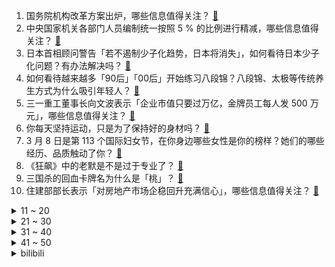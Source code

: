 1. 国务院机构改革方案出炉，哪些信息值得关注？ [:link:](https://www.zhihu.com/question/588090975)
2. 中央国家机关各部门人员编制统一按照 5 % 的比例进行精减，哪些信息值得关注？ [:link:](https://www.zhihu.com/question/588092547)
3. 日本首相顾问警告「若不遏制少子化趋势，日本将消失」，如何看待日本少子化问题？有办法解决吗？ [:link:](https://www.zhihu.com/question/587852372)
4. 如何看待越来越多「90后」「00后」开始练习八段锦？八段锦、太极等传统养生方式为什么吸引年轻人？ [:link:](https://www.zhihu.com/question/587875712)
5. 三一重工董事长向文波表示「企业市值只要过万亿，金牌员工每人发 500 万元」，哪些信息值得关注？ [:link:](https://www.zhihu.com/question/587860412)
6. 你每天坚持运动，只是为了保持好的身材吗？ [:link:](https://www.zhihu.com/question/587665711)
7. 3 月 8 日是第 113 个国际妇女节，在你身边哪些女性是你的榜样？她们的哪些经历、品质触动了你？ [:link:](https://www.zhihu.com/question/588094927)
8. 《狂飙》中的老默是不是过于专业了？ [:link:](https://www.zhihu.com/question/587811842)
9. 三国杀的回血卡牌名为什么是「桃」？ [:link:](https://www.zhihu.com/question/35094771)
10. 住建部部长表示「对房地产市场企稳回升充满信心」，哪些信息值得关注？ [:link:](https://www.zhihu.com/question/588098177)
<details>
<summary>11 ~ 20</summary>

11. 如何看待员工周六没及时回复信息被开除？此情况公司能否解除劳动合同？如何从法律角度解读？ [:link:](https://www.zhihu.com/question/586712376)
12. 如何看待《Dota2》的新英雄琼英碧灵？ [:link:](https://www.zhihu.com/question/565754873)
13. 你认为写日记有什么意义？ [:link:](https://www.zhihu.com/question/578669354)
14. 秦刚说「 美方要中国打不还手、骂不还口，但这办不到」，美国「甚至想让对方去参加残奥会」，释放哪些信息？ [:link:](https://www.zhihu.com/question/588036241)
15. 有哪些适合三八妇女节发的文案？ [:link:](https://www.zhihu.com/question/519996452)
16. 父亲去世后，合伙做生意的亲戚马上要求拆伙，应不应该跟亲戚绝交？ [:link:](https://www.zhihu.com/question/587777342)
17. 多地二手房业主抱团保卫房价，杭州有业主喊话邻居不要再贱卖自己的房子，建议上调 1万+，如何看待此事？ [:link:](https://www.zhihu.com/question/588022562)
18. 长这么大，你懂得了什么道理? [:link:](https://www.zhihu.com/question/584778485)
19. 买了顶楼，跃层，复式的人，现在怎么样了? [:link:](https://www.zhihu.com/question/356667767)
20. 更加自律的 C 罗，为什么状态不如梅西？ [:link:](https://www.zhihu.com/question/586667576)
</details>
<details>
<summary>21 ~ 30</summary>

21. 高中同学29岁就成了顶尖985的副教授，看看普通的自己，会有什么想法？ [:link:](https://www.zhihu.com/question/586589709)
22. 如何看待在小虎离队后，RNG 的 2023 春季赛队伍状态断崖式下滑？ [:link:](https://www.zhihu.com/question/587587737)
23. 网上发现最贵的 4070Ti 和最便宜的 4080 价格快差不多了，该选哪个好？ [:link:](https://www.zhihu.com/question/587135758)
24. 最高法报告「旗帜鲜明支持见义勇为，坚决反对『和稀泥』」，如何解读？将带来哪些影响？ [:link:](https://www.zhihu.com/question/588087521)
25. 最高人民法院工作报告显示，人民法院五年来审结人格权纠纷案件 87.5 万件，哪些信息值得关注？ [:link:](https://www.zhihu.com/question/588086433)
26. 为什么动画《双城之战》没有沦为一部粉丝自嗨的烂片？ [:link:](https://www.zhihu.com/question/586639955)
27. 雪铁龙 C6 大降 9 万，此次降价对车辆销售有何影响？ [:link:](https://www.zhihu.com/question/587830236)
28. 孙悟空为什么一定要置沙鲁于死地而没有像弗利萨那样绕他一命？ [:link:](https://www.zhihu.com/question/390771306)
29. 好的家庭教育应该是怎样的？ [:link:](https://www.zhihu.com/question/446845450)
30. 很喜欢铁路文化，有哪些关于铁路和火车的旅行地？ [:link:](https://www.zhihu.com/question/587142417)
</details>
<details>
<summary>31 ~ 40</summary>

31. 上班后，你们最爱用哪一款香水？ [:link:](https://www.zhihu.com/question/584367640)
32. 为何存在打羽毛球输赢赌饮料这种嗜好？ [:link:](https://www.zhihu.com/question/587444781)
33. 领养猫猫是以经济条件为基础的吗? [:link:](https://www.zhihu.com/question/584295475)
34. ROG公布了4060和4070笔记本的售价，其中魔霸新锐9999的首发价，性价比如何？ [:link:](https://www.zhihu.com/question/583997404)
35. 如果太阳在季后赛淘汰勇士，那么格林公式是否会迎刃而解？ [:link:](https://www.zhihu.com/question/587979674)
36. 如果见到小时候的自己，你会对他／她说什么？ [:link:](https://www.zhihu.com/question/581014547)
37. 如何看待 JDG 不敌 OMG 的第二局比赛中 Knight 战绩为 0/0/0？ [:link:](https://www.zhihu.com/question/587725555)
38. PCIe传输和DMA传输有什么区别吗？ [:link:](https://www.zhihu.com/question/550129239)
39. 优衣库有哪些值得买的春夏新款？ [:link:](https://www.zhihu.com/question/584658569)
40. 美国入侵伊拉克将满 20 周年之际，美国防部长突访伊拉克，他此行有哪些目的？ [:link:](https://www.zhihu.com/question/588127851)
</details>
<details>
<summary>41 ~ 50</summary>

41. 《哈利波特》中，为什么哈利的魔药水平突然进步很大？ [:link:](https://www.zhihu.com/question/293693484)
42. 有哪些年少读不懂，如今却让你恍然大悟的诗词？ [:link:](https://www.zhihu.com/question/585955141)
43. 老师如何通过穿衣打扮提升自己的成熟感？ [:link:](https://www.zhihu.com/question/585254770)
44. 2023 年房贷利率会降到 3.5% 吗？ [:link:](https://www.zhihu.com/question/582148450)
45. 如何评价《英雄联盟》新英雄「明烛」米利欧的技能设定？ [:link:](https://www.zhihu.com/question/588071245)
46. 如何评价《明日方舟》「落叶逐火」联动限定6星干员「麒麟X夜刀」？ [:link:](https://www.zhihu.com/question/588027679)
47. 日产汽车 2 月中国销量 59,997 辆，同比下滑 10.6% ，下滑主要受哪些因素影响？ [:link:](https://www.zhihu.com/question/587854318)
48. 有哪些适合敏感肌的平价防晒？ [:link:](https://www.zhihu.com/question/585126260)
49. 为什么看似很笨的郭靖能成为绝顶高手？ [:link:](https://www.zhihu.com/question/587796689)
50. 春天如何有效防晒？女生对防晒的执念有多深？ [:link:](https://www.zhihu.com/question/588042267)
</details><details>
<summary>bilibili</summary>

1. 非   宏   勿   扰：灯王诞生 [:link:](//www.bilibili.com/video/BV1Rs4y1L7qt)
2. 《崩坏3》游戏纪录片——「最后留下了故事」 [:link:](//www.bilibili.com/video/BV1554y1u7J8)
3. 水母头你散着的时候它是水母头～ 很多时候你可以让它变成其他发型 哈哈～ 不香吗？ 就真的是可塑性很强😏#刘格格 #骗你生女儿 #水母头 [:link:](//www.bilibili.com/video/BV12v4y1h7Ku)
4. 一群up主在城市玩共享位置捉迷藏！肾上腺素飙升！！ [:link:](//www.bilibili.com/video/BV1Uv4y1h7Gb)
5. 我把坤坤投屏到了纽约时代广场的大屏幕上！ [:link:](//www.bilibili.com/video/BV1E24y1G7XR)
6. 大家好，我是猫和老鼠动画师John，我正式入驻B站啦！ [:link:](//www.bilibili.com/video/BV1Cj411g7e5)
7. 精子告急？第一人称沉浸式捐精，实拍精卵结合全过程！ [:link:](//www.bilibili.com/video/BV1ZM411x72c)
8. “请，好好地看着我” [:link:](//www.bilibili.com/video/BV1Sx4y1K7Gq)
9. 《 这 学... 不 上 也 罢！！！》 [:link:](//www.bilibili.com/video/BV1s84y1P7qz)
10. 当年最让我头疼的学生，如今又成了最让我头疼的老师 [:link:](//www.bilibili.com/video/BV1wj41137GH)
<details>
<summary>11 ~ 20</summary>

11. 弹！ [:link:](//www.bilibili.com/video/BV1Jg4y1n7QQ)
12. 【前方高能】这应该是全网最长的一把刀了吧 [:link:](//www.bilibili.com/video/BV1HM4y1k7c2)
13. 《原神》剧情PV-「魔女的茶会」 [:link:](//www.bilibili.com/video/BV1z84y1P7FY)
14. 可能是性价比最高的自助餐！鲍鱼生腌螃蟹不限量！能吃垮老板吗？ [:link:](//www.bilibili.com/video/BV1HD4y1M7uB)
15. 《 阳 光 开 朗 睡 大 觉 》 [:link:](//www.bilibili.com/video/BV1Y54y1u77B)
16. 评分8.7！可以开香槟了？假面骑士极狐半程吐槽！ [:link:](//www.bilibili.com/video/BV1B84y1P7bj)
17. 脑子好疼。。 [:link:](//www.bilibili.com/video/BV1sL41117Vn)
18. 假如原神里也有短视频 [:link:](//www.bilibili.com/video/BV1Q54y1u7Jk)
19. 你好，气味相投的朋友！ [:link:](//www.bilibili.com/video/BV1U84y1K7t9)
20. 超级宇宙无敌回旋巨烂活 [:link:](//www.bilibili.com/video/BV118411F7Ea)
</details>
<details>
<summary>21 ~ 30</summary>

21. 2023.3.4-周杰伦嘉年华悉尼演唱会2小时纯享｜Jay Chou Carnival World Tour [:link:](//www.bilibili.com/video/BV1rY4y1C779)
22. 【虽迟但到】2023.3.4周杰伦悉尼嘉年华演唱会3小时完整高清纯享版（全程固定机位） [:link:](//www.bilibili.com/video/BV1K24y1G71T)
23. 兄弟的诱惑 [:link:](//www.bilibili.com/video/BV1D24y187yq)
24. 热门角落建筑师鉴定 [:link:](//www.bilibili.com/video/BV1ZY4y117Vv)
25. 【STN快报第七季07】幸好有霰弹枪，不然我就要被野人挠破皮了 [:link:](//www.bilibili.com/video/BV1X24y1t74c)
26. 一个男孩送给父亲的礼物 [:link:](//www.bilibili.com/video/BV1f54y1u7kA)
27. 姐穿了半辈子的好衣服 [:link:](//www.bilibili.com/video/BV1Ps4y1Z7Je)
28. 时隔一年！我终于拼出了史诗级传奇魔幻乐园！！！ [:link:](//www.bilibili.com/video/BV1E24y1G77r)
29. 艳压张国荣的影帝，用半生打磨了一个角色，但却很少有人知道他 [:link:](//www.bilibili.com/video/BV1tM4y1k7ZH)
30. 地球的未来不会凉透，甚至可能变成恒星？【司徒之脑洞】 [:link:](//www.bilibili.com/video/BV1A54y1g7ML)
</details>
<details>
<summary>31 ~ 40</summary>

31. 《如何用百乐入狱》 [:link:](//www.bilibili.com/video/BV1aT411Y7Vp)
32. 【龙门商业街400杀】摆完挂机 简单好抄（明日方舟） [:link:](//www.bilibili.com/video/BV17T411e7bs)
33. 我怎么那么爱跟风啊？ [:link:](//www.bilibili.com/video/BV1T24y1b7M1)
34. 【百老汇Theatre Dance】"I Got Rhythm" from Crazy For You [:link:](//www.bilibili.com/video/BV1Lb411Q7dD)
35. 请joejoe吃我独步天下的秘制蒜蓉海鲜大咖，他却在偷吃蒜蓉酱 [:link:](//www.bilibili.com/video/BV1TX4y1Q7oL)
36. 大学生宿舍灯光秀～要被帅晕啦！！！ [:link:](//www.bilibili.com/video/BV1iX4y1D7dW)
37. 对不起，我也不想长大！ [:link:](//www.bilibili.com/video/BV1484y1P7Nx)
38. 厉不厉害，你坤哥？蔡徐坤演的逆天偶像剧，看完我眼睛瞎了 [:link:](//www.bilibili.com/video/BV1NY4y127U2)
39. 卖家你最好是不要让我找到你 [:link:](//www.bilibili.com/video/BV1B24y137wj)
40. 国际惯例！只提供军火却不参战？《叶卡捷琳娜》S2P1 [:link:](//www.bilibili.com/video/BV11N411F7XY)
</details>
<details>
<summary>41 ~ 50</summary>

41. 经过这么一折腾我更不爱吃菜了！ [:link:](//www.bilibili.com/video/BV1x24y1G7Pg)
42. 主公，万不可废长立幼啊！ [:link:](//www.bilibili.com/video/BV1RY4y1C7Xu)
43. “熊熊我啊，是女顶流哟”它真的没有脖子！在群熊中一眼认出，三角饭团花花公主是也 [:link:](//www.bilibili.com/video/BV14v4y1h76Z)
44. 家长快进来！一招让你的孩子彻底摆脱游戏的毒害！（比电击管用） [:link:](//www.bilibili.com/video/BV1jv4y1h7Be)
45. 不好意思！陈书婷和许半夏都不是我想看的女性角色！【老王】 [:link:](//www.bilibili.com/video/BV1rs4y1L7Pb)
46. 【散兵/流浪者动态LIVE2D】耗时一周的动态来了！！我也秃了（那种语气） [:link:](//www.bilibili.com/video/BV1DD4y1T7aL)
47. 摆摊卖这个，卖多少硬币合适？ [:link:](//www.bilibili.com/video/BV1oM411x7GN)
48. 【超难】站着不动通关惊变100天！ [:link:](//www.bilibili.com/video/BV1UM4y1R76o)
49. 【明日方舟】剿灭“龙门商业街”挂机攻略！摆完挂机的愉悦攻略！ |魔法Zc目录 明日方舟 [:link:](//www.bilibili.com/video/BV1uo4y1k7zB)
50. 课 堂 请 勿 对 对 子【中国现代史】！！！ [:link:](//www.bilibili.com/video/BV1k8411F7pM)
</details>
<details>
<summary>51 ~ 60</summary>

51. 概念神 [:link:](//www.bilibili.com/video/BV1ED4y1M7EL)
52. 带tim去吃杭州最顶级的餐厅，没想到他带来了…【还愿挑战ep18-金沙厅】 [:link:](//www.bilibili.com/video/BV13Y41167Up)
53. 火锅店…缺斤少两的重灾区，吃了这么多年火锅有多少人现在觉得自己是个冤大头的？ [:link:](//www.bilibili.com/video/BV1T24y1b7L6)
54. 【男女通用】获得腹肌并减少腰间赘肉的方法，每天只需5分钟！床上也能锻炼！ [:link:](//www.bilibili.com/video/BV1hL41117H8)
55. 《如此讲坏话》 [:link:](//www.bilibili.com/video/BV1ps4y1L7fQ)
56. 【ATC录音】甜妹管制 | 飞行员全化了 | 虹桥机坪 [:link:](//www.bilibili.com/video/BV1A24y1G7j7)
57. 当你在朋友婚礼上唱《吉祥三宝》…… [:link:](//www.bilibili.com/video/BV1nY411673R)
58. 如果让好莱坞来拍流浪地球会是什么样子？ [:link:](//www.bilibili.com/video/BV1Mv4y1a7BB)
59. 超越终焉？主角成神！带你看崩坏3完结篇到底演了啥！「崩坏3剧情讲堂#14」 [:link:](//www.bilibili.com/video/BV19N411F74Z)
60. 在生命最后24小时，你最不想做什么 [:link:](//www.bilibili.com/video/BV1MY4y1y7UB)
</details>
<details>
<summary>61 ~ 70</summary>

61. 天价土豆？我去尝试了火锅店18元5片的土豆，两人竟然吃了877元！ [:link:](//www.bilibili.com/video/BV1zs4y1V7mv)
62. 《猫和老鼠》诚不欺我！！ [:link:](//www.bilibili.com/video/BV1wN411c7Ge)
63. 慢羊羊和喜羊羊来B站啦！童年DNA又双叒叕动啦！【高全胜&祖晴】 [:link:](//www.bilibili.com/video/BV1x84y1P7PU)
64. 模仿秀。 [:link:](//www.bilibili.com/video/BV1uT411e7Wd)
65. 自制忏悔辅助器 [:link:](//www.bilibili.com/video/BV1HL41117oQ)
66. “长大后才发现，语文课本里面全是刀！！！” [:link:](//www.bilibili.com/video/BV1Co4y1r7Kr)
67. 孙策：我玩的就是极限！ [:link:](//www.bilibili.com/video/BV1CY4y1C7j9)
68. 【TF家族】《一起去做的N件事》第十七件事：一起来种太阳吧！（上） [:link:](//www.bilibili.com/video/BV12g4y1E7H5)
69. 丁仪，字俊晖：这把高端局！ [:link:](//www.bilibili.com/video/BV1ix4y1K71j)
70. 我的结局你猜不到！ [:link:](//www.bilibili.com/video/BV1Wj41137SL)
</details>
<details>
<summary>71 ~ 80</summary>

71. 两位猛男假装成韩国人，去理发店做造型，结果…… [:link:](//www.bilibili.com/video/BV1Es4y1Z7va)
72. 一张图AI绘画100次，还看的出来是谁吗 [:link:](//www.bilibili.com/video/BV1Lg4y1E7nr)
73. 老板半夜拉全公司上山团建 我人麻了 [:link:](//www.bilibili.com/video/BV14Y41167HE)
74. 黎明觉醒口碑分化，到底能不能玩？ [:link:](//www.bilibili.com/video/BV1gv4y1a7Sd)
75. 3月5日周恩来总理诞辰125周年纪念日， 一组珍贵老照片回顾周恩来总理一生经典瞬间#伟人#周恩来 [:link:](//www.bilibili.com/video/BV1M8411c7Bs)
76. 事实证明，男人的求生欲，是与生俱来的 [:link:](//www.bilibili.com/video/BV1KY41167ST)
77. 我心目中永远的齐天大圣 [:link:](//www.bilibili.com/video/BV18X4y1Q7ss)
78. 来！价值6万！！送你畅玩3A的游戏本 显示器 显卡 外设 [:link:](//www.bilibili.com/video/BV1dx4y1K7ab)
79. 坤 坤 演 唱 会 [:link:](//www.bilibili.com/video/BV1HN411c7nx)
80. 【原神｜cv原声献唱】《临渊之上》——五男古风群像曲 [:link:](//www.bilibili.com/video/BV1Y8411F73T)
</details>
<details>
<summary>81 ~ 90</summary>

81. 「一水」突破国产光刻机的最后一个难关 [:link:](//www.bilibili.com/video/BV1184y1K7fx)
82. 5种，10块钱可以做出来的炒面 [:link:](//www.bilibili.com/video/BV1Y8411F7YE)
83. 【驼】所以，黑化靠的是演技！不是黑眼影好吗！ [:link:](//www.bilibili.com/video/BV16L411173f)
84. 炒作界的宗师是谁？【硬核狠人48】 [:link:](//www.bilibili.com/video/BV1Fs4y1Z7fL)
85. 但凡米哈游少犯点病，崩坏3就不存在了！ [:link:](//www.bilibili.com/video/BV1C24y1t7om)
86. “可是呢，我肩上背带，再靠不回来” [:link:](//www.bilibili.com/video/BV1HX4y1D7pb)
87. 普通人画意式妆真的美很大！扁平大脸也能立体混血 [:link:](//www.bilibili.com/video/BV1p24y1377L)
88. 来看女生说滚如何高情商回答 [:link:](//www.bilibili.com/video/BV1qY411675e)
89. 《原子之心》烧冰箱真人俄配（除了冰箱的骚话，你还能知道点别的） [:link:](//www.bilibili.com/video/BV19M4y1R7ZF)
90. 骑行318川藏线 [:link:](//www.bilibili.com/video/BV1Cs4y1L7f3)
</details>
<details>
<summary>91 ~ 100</summary>

91. 上班主打一个互相帮助！ [:link:](//www.bilibili.com/video/BV1u24y1G7mf)
92. 啦啦啦啦哦哦哦～49秒起高能爆燃！《Lose Control》噼里啪啦吉他版爆裂改编！！ [:link:](//www.bilibili.com/video/BV1tv4y1h7mo)
93. 大 学 生 诱 捕 器 [:link:](//www.bilibili.com/video/BV1fg4y177t3)
94. 重要的不是什么都拥有，而是你想要的恰好出现在你身边 [:link:](//www.bilibili.com/video/BV19j411M7Wa)
95. 当你被无罪释放 你看向唯一怀疑你的警察说： [:link:](//www.bilibili.com/video/BV1sM4y1d7tV)
96. 在香港开了60年的顶级牛肉火锅店，到底有多好吃？ [:link:](//www.bilibili.com/video/BV1B8411F7Dg)
97. 死了一年的女朋友突然给我托了个梦… [:link:](//www.bilibili.com/video/BV1nM4y1d7pj)
98. 在英国大学春晚跳恋爱告急是一种什么体验｜直拍完整版｜竖屏 [:link:](//www.bilibili.com/video/BV1J24y1G7PZ)
99. 《创始人去世六年，我们续写了他的作品》 [:link:](//www.bilibili.com/video/BV1Zs4y1o7tY)
100. 峰哥沉浸式体验在日本买房，55平米260万 [:link:](//www.bilibili.com/video/BV1UY41167Ms)
</details></details>